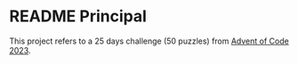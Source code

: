 # README Principal

This project refers to a 25 days challenge (50 puzzles) from [Advent of Code 2023](https://adventofcode.com/2023/).
